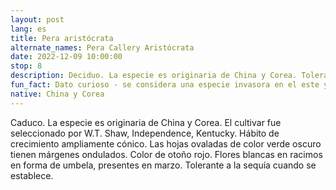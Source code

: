 ```yaml
---
layout: post
lang: es
title: Pera aristócrata
alternate_names: Pera Callery Aristócrata
date: 2022-12-09 10:00:00
stop: 8
description: Deciduo. La especie es originaria de China y Corea. Tolerante a la sequía cuando se establece.
fun_fact: Dato curioso - se considera una especie invasora en el este y el medio oeste. Se propaga solo si diferentes cultivares pueden polinizarse de forma cruzada
native: China y Corea
---
```

Caduco. La especie es originaria de China y Corea. El cultivar fue seleccionado por W.T. Shaw, Independence, Kentucky. Hábito de crecimiento ampliamente cónico. Las hojas ovaladas de color verde oscuro tienen márgenes ondulados. Color de otoño rojo. Flores blancas en racimos en forma de umbela, presentes en marzo. Tolerante a la sequía cuando se establece.
